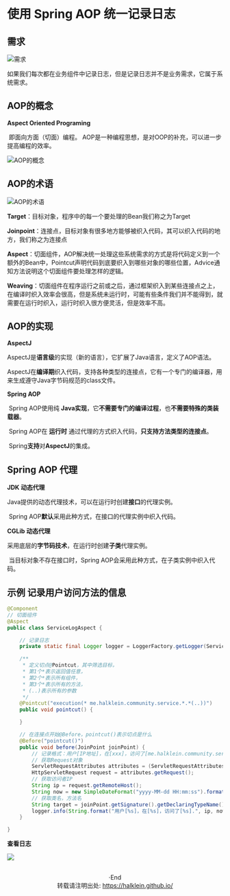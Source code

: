 # 使用 Spring AOP 统一记录日志


<!--more-->

## 需求

![需求](https://i.loli.net/2020/01/30/vaD453kgpyC9nI1.png)

如果我们每次都在业务组件中记录日志，但是记录日志并不是业务需求，它属于系统需求。



## AOP的概念

**Aspect Oriented Programing**

​	即面向方面（切面）编程。
​	AOP是一种编程思想，是对OOP的补充，可以进一步提高编程的效率。

![AOP的概念](https://i.loli.net/2020/01/30/hZgODSCvFdHEliQ.png)



## **AOP的术语**

![AOP的术语](https://i.loli.net/2020/01/30/FbLUmHqE5BWy7Nx.png)

**Target**：目标对象，程序中的每一个要处理的Bean我们称之为Target

**Joinpoint**：连接点，目标对象有很多地方能够被织入代码，其可以织入代码的地方，我们称之为连接点

**Aspect**：切面组件，AOP解决统一处理这些系统需求的方式是将代码定义到一个额外的Bean中，Pointcut声明代码到底要织入到哪些对象的哪些位置，Advice通知方法说明这个切面组件要处理怎样的逻辑。

**Weaving**：切面组件在程序运行之前或之后，通过框架织入到某些连接点之上，在编译时织入效率会很高，但是系统未运行时，可能有些条件我们并不能得到，就需要在运行时织入，运行时织入很方便灵活，但是效率不高。



## AOP的实现

**AspectJ**

​	AspectJ是**语言级**的实现（新的语言），它扩展了Java语言，定义了AOP语法。

​	AspectJ在**编译期**织入代码，支持各种类型的连接点，它有一个专门的编译器，用来生成遵守Java字节码规范的class文件。

**Spring AOP**

​	Spring AOP使用纯 **Java实现**，它**不需要专门的编译过程**，也**不需要特殊的类装载器**。

​	Spring AOP在 **运行时** 通过代理的方式织入代码，**只支持方法类型的连接点**。

​	Spring**支持**对**AspectJ**的集成。



## Spring AOP 代理

**JDK 动态代理**

​	Java提供的动态代理技术，可以在运行时创建**接口**的代理实例。

​	Spring AOP**默认**采用此种方式，在接口的代理实例中织入代码。

**CGLib 动态代理**

​	采用底层的**字节码技术**，在运行时创建**子类**代理实例。

​	当目标对象不存在接口时，Spring AOP会采用此种方式，在子类实例中织入代码。



## 示例 记录用户访问方法的信息

```java
@Component
// 切面组件
@Aspect
public class ServiceLogAspect {

    // 记录日志
    private static final Logger logger = LoggerFactory.getLogger(ServiceLogAspect.class);

    /**
     * 定义切点@Pointcut，其中筛选目标，
     * 第1个*表示返回值任意，
     * 第2个*表示所有组件，
     * 第3个*表示所有的方法，
     * (..)表示所有的参数
     */
    @Pointcut("execution(* me.halklein.community.service.*.*(..))")
    public void pointcut() {

    }

    // 在连接点开始@Before，pointcut()表示切点是什么
    @Before("pointcut()")
    public void before(JoinPoint joinPoint) {
        // 记录格式：用户[IP地址]，在[xxx]，访问了[me.halklein.community.service.xxx()]
        // 获取Request对象
        ServletRequestAttributes attributes = (ServletRequestAttributes) RequestContextHolder.getRequestAttributes();
        HttpServletRequest request = attributes.getRequest();
        // 获取访问者IP
        String ip = request.getRemoteHost();
        String now = new SimpleDateFormat("yyyy-MM-dd HH:mm:ss").format(new Date());
        // 获取类名，方法名
        String target = joinPoint.getSignature().getDeclaringTypeName() + "." + joinPoint.getSignature().getName();
        logger.info(String.format("用户[%s]，在[%s]，访问了[%s].", ip, now, target));
    }

}
```

**查看日志**

![](https://i.loli.net/2020/01/30/aCo5ALIVRyr6l9U.png)



</br>

<center> ·End </center>
<center> 转载请注明出处: <a href="https://halklein.github.io/">https://halklein.github.io/</a> </center>
